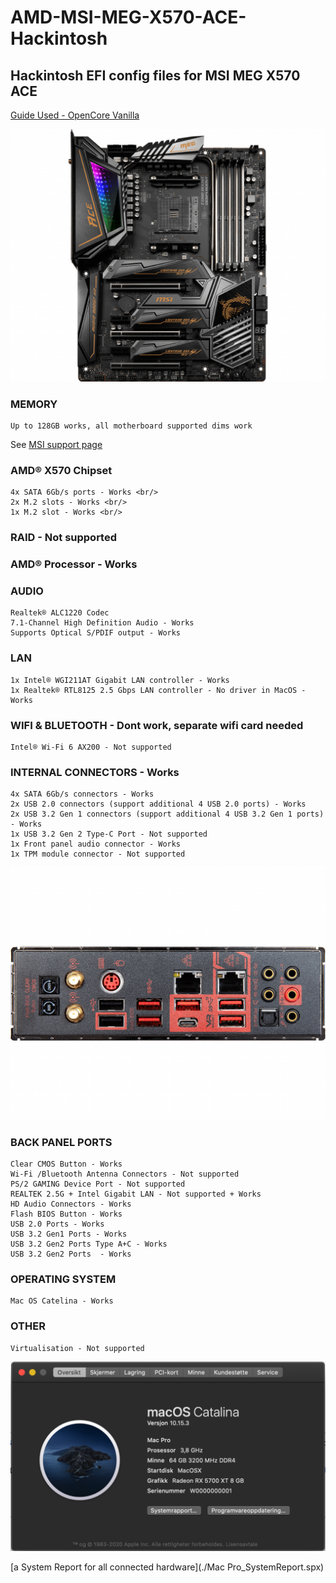# AMD-MSI-MEG-X570-ACE-Hackintosh <br/>
## Hackintosh EFI config files for MSI MEG X570 ACE <br/>

[Guide Used - OpenCore Vanilla](https://khronokernel-2.gitbook.io/opencore-vanilla-desktop-guide/)

![MSI_X570_ACE](MSI_X570_Motherboard.png)

### MEMORY <br/>
	Up to 128GB works, all motherboard supported dims work

See [MSI support page](https://www.msi.com/Motherboard/support/MEG-X570-ACE#support-mem-19)

### AMD® X570 Chipset <br/>
	4x SATA 6Gb/s ports - Works <br/>
	2x M.2 slots - Works <br/>
	1x M.2 slot - Works <br/>

### RAID - Not supported <br/>

### AMD® Processor - Works <br/>

### AUDIO <br/>
	Realtek® ALC1220 Codec
	7.1-Channel High Definition Audio - Works
	Supports Optical S/PDIF output - Works
	
### LAN <br/>
	1x Intel® WGI211AT Gigabit LAN controller - Works 
	1x Realtek® RTL8125 2.5 Gbps LAN controller - No driver in MacOS - Works 
	
### WIFI & BLUETOOTH - Dont work, separate wifi card needed <br/>
	Intel® Wi-Fi 6 AX200 - Not supported 

### INTERNAL CONNECTORS - Works <br/>
	4x SATA 6Gb/s connectors - Works
	2x USB 2.0 connectors (support additional 4 USB 2.0 ports) - Works
	2x USB 3.2 Gen 1 connectors (support additional 4 USB 3.2 Gen 1 ports) - Works
	1x USB 3.2 Gen 2 Type-C Port - Not supported
	1x Front panel audio connector - Works
	1x TPM module connector - Not supported
	
![MSI_X570_ACE_BACK_IO](MSI_X570_Motherboard_IO.png)

### BACK PANEL PORTS <br/>
	Clear CMOS Button - Works 
	Wi-Fi /Bluetooth Antenna Connectors - Not supported 
	PS/2 GAMING Device Port - Not supported
	REALTEK 2.5G + Intel Gigabit LAN - Not supported + Works 
	HD Audio Connectors - Works 
	Flash BIOS Button - Works 
	USB 2.0 Ports - Works 
	USB 3.2 Gen1 Ports - Works 
	USB 3.2 Gen2 Ports Type A+C - Works 
	USB 3.2 Gen2 Ports  - Works 


### OPERATING SYSTEM <br/>
	Mac OS Catelina - Works 
	
### OTHER <br/>
	Virtualisation - Not supported 

![Mac_OS_System_Information](MSI_x570_Hackintosh.png)

[a System Report for all connected hardware](./Mac Pro_SystemReport.spx)
